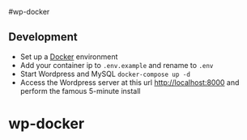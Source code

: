#wp-docker

## Development

- Set up a [Docker](https://www.docker.com/community-edition) environment
- Add your container ip to `.env.example` and rename to `.env`
- Start Wordpress and MySQL `docker-compose up -d`
- Access the Wordpress server at this url [http://localhost:8000](http://container-ip:8000) and perform the famous 5-minute install
# wp-docker
